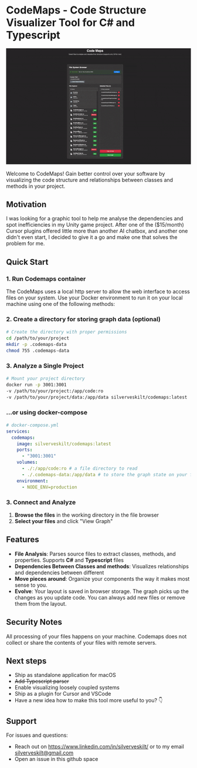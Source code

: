 # CodeMaps - Code Structure Visualizer Tool for C# and Typescript
<!-- demo gif here -->
![Alt Text](./demo.gif)

Welcome to CodeMaps! Gain better control over your software by visualizing the code structure and relationships between classes and methods in your project.

## Motivation

I was looking for a graphic tool to help me analyse the dependencies and spot inefficiencies in my Unity game project. After one of the ($15/month) Cursor plugins offered little more than another AI chatbox, and another one didn't even start, I decided to give it a go and make one that solves the problem for me.

## Quick Start

### 1. Run Codemaps container
The CodeMaps uses a local http server to allow the web interface to access files on your system. Use your Docker environment to run it on your local machine using one of the following methods:

### 2. Create a directory for storing graph data (optional)
```bash
# Create the directory with proper permissions
cd /path/to/your/project
mkdir -p .codemaps-data
chmod 755 .codemaps-data
```

### 3. Analyze a Single Project
```bash
# Mount your project directory
docker run -p 3001:3001 
-v /path/to/your/project:/app/code:ro 
-v /path/to/your/project/data:/app/data silverveskilt/codemaps:latest 
```

### ...or using docker-compose
```yaml
# docker-compose.yml
services:
  codemaps:
    image: silverveskilt/codemaps:latest
    ports:
      - "3001:3001"
    volumes:
      - ./:/app/code:ro # a file directory to read
      - ./.codemaps-data:/app/data # to store the graph state on your file system
    environment:
      - NODE_ENV=production
```

### 3. Connect and Analyze

1. **Browse the files** in the working directory in the file browser
2. **Select your files** and click "View Graph"

## Features

- **File Analysis**: Parses source files to extract classes, methods, and properties. Supports **C#** and **Typescript** files
- **Dependencies Between Classes and methods**: Visualizes relationships and dependencies between different 
- **Move pieces around**: Organize your components the way it makes most sense to you.
- **Evolve**: Your layout is saved in browser storage. The graph picks up the changes as you update code. You can always add new files or remove them from the layout.

## Security Notes

All processing of your files happens on your machine. Codemaps does not collect or share the contents of your files with remote servers.

## Next steps

- Ship as standalone application for macOS
- ~~Add Typescript parser~~
- Enable visualizing loosely coupled systems
- Ship as a plugin for Cursor and VSCode  
- Have a new idea how to make this tool more useful to you? 👇

## Support

For issues and questions:
- Reach out on https://www.linkedin.com/in/silverveskilt/ or to my email silverveskilt@gmail.com
- Open an issue in this github space
